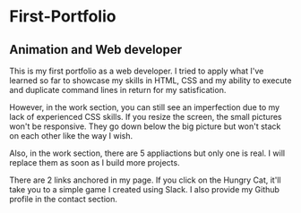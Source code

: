 # First-Portfolio

## Animation and Web developer

This is my first portfolio as a web developer. I tried to apply what I've learned so far to showcase my skills in HTML, CSS and my ability to execute and duplicate command lines in return for my satisfication.

However, in the work section, you can still see an imperfection due to my lack of experienced CSS skills. If you resize the screen, the small pictures won't be responsive. They go down below the big picture but won't stack on each other like the way I wish.  

Also, in the work section, there are 5 appliactions but only one is real. I will replace them as soon as I build more projects.

There are 2 links anchored in my page. If you click on the Hungry Cat, it'll take you to a simple game I created using Slack. I also provide my Github profile in the contact section.

